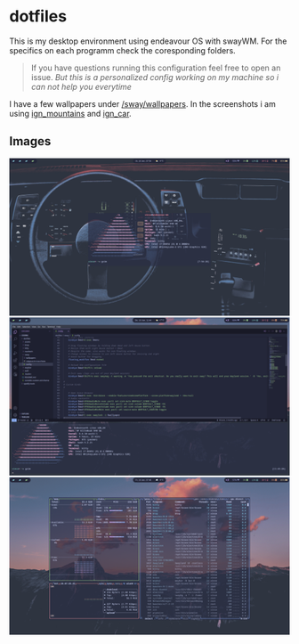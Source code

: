 # dotfiles
This is my desktop environment using endeavour OS with swayWM.
For the specifics on each programm check the coresponding folders.

> If you have questions running this configuration feel free to open an issue. *But this is a personalized config working on my machine so i can not help you everytime*

I have a few wallpapers under [/sway/wallpapers](sway/wallpapers/).
In the screenshots i am using [ign_mountains](sway/wallpapers/ign_mountains.png) and [ign_car](sway/wallpapers/ign_car.png).

## Images
![screenshot1](assets/20240116_07h54m28s_grim.png)
![screenshot2](assets/20240118_11h44m01s_grim.png)
![screenshot3](assets/20240119_07h48m18s_grim.png)